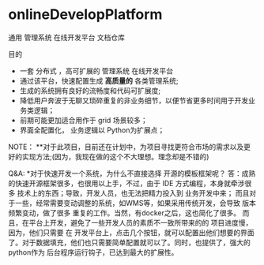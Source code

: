 # onlineDevelopPlatform
通用 管理系统 在线开发平台 文档仓库

目的
* 一套 分布式 ，高可扩展的 管理系统 在线开发平台
* 通过该平台，快速配置生成 **高质量的** 各类管理系统;
* 生成的系统拥有良好的流畅度和代码可扩展度;
* 降低用户奔波于无聊又琐碎重复的非业务细节，以便节省更多时间用于开发业务类逻辑；
* 前期可能更加适合用作于 grid 场景较多；
* 界面全配置化， 业务逻辑以 Python为扩展点；


NOTE：
**对于此项目，目前还在计划中，为项目寻找更符合市场的需求以及更好的实现方法;(因为，我现在做的这个不大理想。理念却是不错的)

Q&A:
*对于快速开发一个系统，为什么不直接选择 开源的模板框架呢？
 答：成熟的快速开源框架很多，也很用以上手，不过，由于 IDE 方式编程，本身就牵涉很多 技术上的东西；导致，开发人员，也无法把精力投入到 业务开发中来；
 而且对于一些，经常需要变动调整的系统，如WMS等，如果采用传统开发，会导致 版本频繁变动，做了很多 重复的工作。当然，有docker之后，这也简化了很多。
 而且，在平台上开发，避免了一些开发人员的素质不一致所带来的的 项目进度慢，因为，他们只需要 在 开发平台上，点击几个按钮，就可以配置出他们想要的界面了。对于数据填充，他们也只需要简单配置就可以了。同时，也提供了，强大的 python作为 后台程序运行钩子，已达到最大的扩展性。
